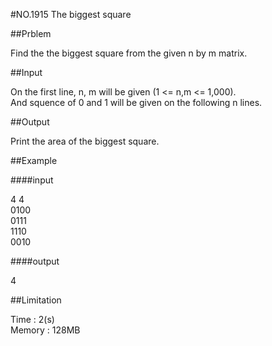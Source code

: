 #NO.1915   The biggest square

##Prblem

Find the the biggest square from the given n by m matrix.

##Input

On the first line, n, m will be given (1 <= n,m <= 1,000).  
And squence of 0 and 1 will be given on the following n lines.

##Output

Print the area of the biggest square.

##Example

####input

4 4  
0100  
0111  
1110  
0010  

####output

4  

##Limitation

Time : 2(s)  
Memory : 128MB
